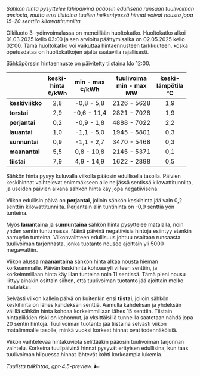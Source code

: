 *Sähkön hinta pysyttelee lähipäivinä pääosin edullisena runsaan tuulivoiman ansiosta, mutta ensi tiistaina tuulien heikentyessä hinnat voivat nousta jopa 15–20 senttiin kilowattitunnilta.*

Olkiluoto 3 -ydinvoimalassa on meneillään huoltokatko. Huoltokatko alkoi 01.03.2025 kello 03:00 ja sen arvioitu päättymisaika on 02.05.2025 kello 02:00. Tämä huoltokatko voi vaikuttaa hintaennusteen tarkkuuteen, koska opetusdataa on huoltokatkojen ajalta saatavilla rajallisesti.

Sähköpörssin hintaennuste on päivitetty tiistaina klo 12:00.

|             | keski-<br>hinta<br>¢/kWh | min - max<br>¢/kWh | tuulivoima<br>min - max<br>MW | keski-<br>lämpötila<br>°C |
|:------------|:------------------------:|:------------------:|:----------------------------:|:-------------------------:|
| **keskiviikko** |           2,8            |    -0,8 - 5,8     |        2126 - 5628          |             1,9           |
| **torstai**     |           2,9            |   -0,6 - 11,4     |        2821 - 7028          |             1,9           |
| **perjantai**   |           0,2            |    -0,9 - 1,8     |        4888 - 7022          |             2,2           |
| **lauantai**    |           1,0            |    -1,1 - 5,0     |        1945 - 5801          |             0,3           |
| **sunnuntai**   |           0,9            |    -1,1 - 2,7     |        3470 - 5468          |             0,3           |
| **maanantai**   |           5,5            |    0,8 - 10,8     |        2145 - 5371          |             0,1           |
| **tiistai**     |           7,9            |    4,9 - 14,9     |        1622 - 2898          |             0,5           |

Sähkön hinta pysyy kuluvalla viikolla pääosin edullisella tasolla. Päivien keskihinnat vaihtelevat enimmäkseen alle neljässä sentissä kilowattitunnilta, ja useiden päivien aikana sähkön hinta käy jopa negatiivisena.

Viikon edullisin päivä on **perjantai**, jolloin sähkön keskihinta jää vain 0,2 senttiin kilowattitunnilta. Perjantain alin tuntihinta on -0,9 senttiä yön tunteina.

Myös **lauantaina** ja **sunnuntaina** sähkön hinta pysyttelee matalalla, noin yhden sentin tuntumassa. Näinä päivinä negatiivisia hintoja esiintyy etenkin aamuyön tunteina. Viikonvaihteen edullisuus johtuu osaltaan runsaasta tuulivoiman tarjonnasta, jonka tuotanto nousee ajoittain yli 5000 megawattiin.

Viikon alussa **maanantaina** sähkön hinta alkaa nousta hieman korkeammalle. Päivän keskihinta kohoaa yli viiteen senttiin, ja korkeimmillaan hinta käy illan tunteina noin 11 sentissä. Tämä pieni nousu liittyy ainakin osittain siihen, että tuulivoiman tuotanto jää ajoittain melko matalaksi.

Selvästi viikon kallein päivä on kuitenkin ensi **tiistai**, jolloin sähkön keskihinta on lähes kahdeksan senttiä. Aamulla kahdeksan ja yhdeksän välillä sähkön hinta kohoaa korkeimmillaan lähes 15 senttiin. Tiistain hintapiikkien riski on kohonnut, ja yksittäisillä tunneilla saatetaan nähdä jopa 20 sentin hintoja. Tuulivoiman tuotanto jää tiistaina selvästi viikon matalimmalle tasolle, minkä vuoksi korkeat hinnat ovat todennäköisiä.

Viikon vaihtelevaa hintakuviota selittääkin pääosin tuulivoiman tarjonnan vaihtelu. Korkeina tuulipäivinä hinnat pysyvät erityisen edullisina, kun taas tuulivoiman hiipuessa hinnat lähtevät kohti korkeampia lukemia.

*Tuulista tulkintaa, gpt-4.5-preview.* 🌬️
